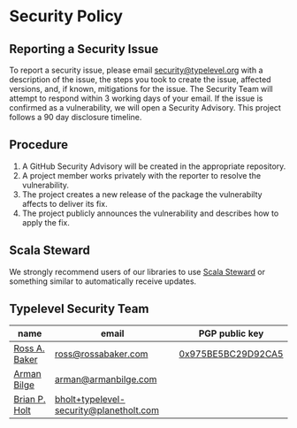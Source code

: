 # Security Policy

## Reporting a Security Issue

To report a security issue, please email [security@typelevel.org](mailto:security@typelevel.org) with a description of the issue, the steps you took to create the issue, affected versions, and, if known, mitigations for the issue.  The Security Team will attempt to respond within 3 working days of your email.  If the issue is confirmed as a vulnerability, we will open a Security Advisory.  This project follows a 90 day disclosure timeline.

## Procedure

1. A GitHub Security Advisory will be created in the appropriate repository.
2. A project member works privately with the reporter to resolve the vulnerability.
3. The project creates a new release of the package the vulnerabilty affects to deliver its fix.
4. The project publicly announces the vulnerability and describes how to apply the fix.

## Scala Steward

We strongly recommend users of our libraries to use [Scala Steward](https://github.com/scala-steward-org/scala-steward) or something similar to 
automatically receive updates.

## Typelevel Security Team

|name | email | PGP public key
|-----|---------|-----|
| [Ross A. Baker](https://github.com/rossabaker)| ross@rossabaker.com | [0x975BE5BC29D92CA5](https://keyserver.ubuntu.com/pks/lookup?op=get&search=0x904c153733dbb0106915c0bd975be5bc29d92ca5)
| [Arman Bilge](https://github.com/armanbilge) | arman@armanbilge.com |
| [Brian P. Holt](https://github.com/bpholt) | bholt+typelevel-security@planetholt.com |
